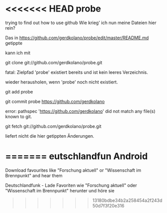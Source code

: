 <<<<<<< HEAD
probe
=====
trying to find out how to use github Wie krieg' ich nun meine Dateien hier rein?

Das in https://github.com/gerdkolano/probe/edit/master/README.md getippte

kann ich mit

  git clone git://github.com/gerdkolano/probe.git
  
  fatal: Zielpfad 'probe' existiert bereits und ist kein leeres Verzeichnis.
  
wieder herausholen, wenn 'probe' noch nicht existiert.

git add probe

git commit probe https://github.com/gerdkolano

error: pathspec 'https://github.com/gerdkolano' did not match any file(s) known to git.

git fetch git://github.com/gerdkolano/probe.git

liefert nicht die hier getippten Änderungen.


=======
eutschlandfun Android
=============
Download favourites like "Forschung aktuell" or "Wissenschaft im Brennpunkt" and hear them

Deutschlandfunk - Lade Favoriten wie "Forschung aktuell" oder "Wissenschaft im Brennpunkt" herunter und höre sie
>>>>>>> 13180bdbe34b2a258454a2f243d50d7f3f20e316
